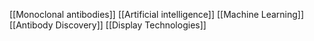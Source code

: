 [[Monoclonal antibodies]]
[[Artificial intelligence]]
[[Machine Learning]]
[[Antibody Discovery]]
[[Display Technologies]]
